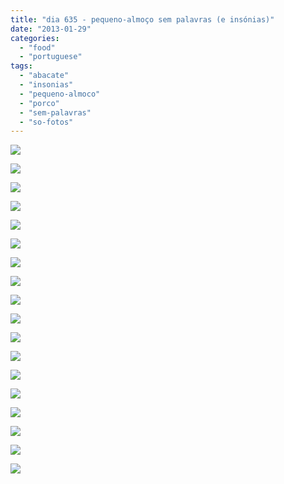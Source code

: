 ```yaml
---
title: "dia 635 - pequeno-almoço sem palavras (e insónias)"
date: "2013-01-29"
categories: 
  - "food"
  - "portuguese"
tags: 
  - "abacate"
  - "insonias"
  - "pequeno-almoco"
  - "porco"
  - "sem-palavras"
  - "so-fotos"
---
```


[![](images/11.jpg)](http://1.bp.blogspot.com/-7vcW6vLBeXc/UQdxr9-F_RI/AAAAAAAAFZg/6owZ1P5h_wU/s1600/11.jpg)

  

[![](images/1.jpg)](http://2.bp.blogspot.com/-Kghq_LlkZaE/UQdxpch-tjI/AAAAAAAAFZQ/4bvKzX9uP5Q/s1600/1.jpg)

  

[![](images/2.jpg)](http://4.bp.blogspot.com/-7Vzbff_Ht8o/UQdx1FevFGI/AAAAAAAAFaQ/ZstAPajeY-4/s1600/2.jpg)

  

[![](images/3.jpg)](http://3.bp.blogspot.com/-UCzNQzMAaEE/UQdx3QofUwI/AAAAAAAAFaY/zQRQmGjQcKM/s1600/3.jpg)

  

[![](images/4.jpg)](http://3.bp.blogspot.com/-DNHBRe4gtLI/UQdx3j2PgJI/AAAAAAAAFac/dC5YSeV-ZIs/s1600/4.jpg)

  

[![](images/5.jpg)](http://1.bp.blogspot.com/-lTB89Je8aBE/UQdx5kkTkXI/AAAAAAAAFao/kBJGUOdYz50/s1600/5.jpg)

  

[![](images/6.jpg)](http://3.bp.blogspot.com/-BHE3uiJaD8k/UQdx7ZfCzMI/AAAAAAAAFa0/wqSorS8_t6A/s1600/6.jpg)

  

  

[![](images/7.jpg)](http://4.bp.blogspot.com/-FHyK1yyiZYQ/UQdx7BKKakI/AAAAAAAAFaw/eu7UgJGSQVk/s1600/7.jpg)

  

[![](images/8.jpg)](http://4.bp.blogspot.com/-TOzPBRm-wd4/UQdx83cri1I/AAAAAAAAFa8/vA7dU58ntqc/s1600/8.jpg)

  

[![](images/9.jpg)](http://2.bp.blogspot.com/-SumP18tiPwU/UQdx9jT18RI/AAAAAAAAFbI/PvzhVLDwNQE/s1600/9.jpg)

  

[![](images/10.jpg)](http://2.bp.blogspot.com/-ov3Hwk7EXvs/UQdxmc8_eCI/AAAAAAAAFZI/vCcn4wkn9EM/s1600/10.jpg)

  

[![](images/11.jpg)](http://1.bp.blogspot.com/-7vcW6vLBeXc/UQdxr9-F_RI/AAAAAAAAFZg/6owZ1P5h_wU/s1600/11.jpg)

  

[![](images/12.jpg)](http://4.bp.blogspot.com/-1yDXAA1XHxM/UQdxpkk5qnI/AAAAAAAAFZU/kwKU4m1XiHg/s1600/12.jpg)

  

[![](images/14.jpg)](http://4.bp.blogspot.com/-nKIQ2MxEA68/UQdxw0VJabI/AAAAAAAAFZ4/l6akt4UrMF0/s1600/14.jpg)

  

[![](images/13.jpg)](http://2.bp.blogspot.com/-CLUF9qDp1-U/UQdxuL-izGI/AAAAAAAAFZo/GImePwirhBk/s1600/13.jpg)

  

[![](images/15.jpg)](http://4.bp.blogspot.com/-KVvi0pRNOiM/UQdxv-lpBzI/AAAAAAAAFZw/S7oYDebDqWA/s1600/15.jpg)

  

[![](images/17.jpg)](http://3.bp.blogspot.com/-vemU4CaW04Y/UQdxzrmIF_I/AAAAAAAAFaE/67os0CUDEOo/s1600/17.jpg)

  

[![](images/16.jpg)](http://4.bp.blogspot.com/-qKbVbql8sO4/UQdxyoCCFLI/AAAAAAAAFaA/YOttwUTxcT4/s1600/16.jpg)

